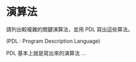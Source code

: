 # 演算法

請列出較複雜的關鍵演算法，並用 PDL 寫出這些算法。 

(PDL : Program Description Language)

PDL 基本上就是寫出來的演算法 ...

 

